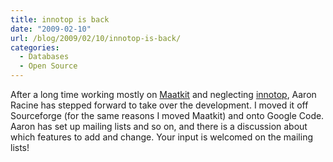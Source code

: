 ```yaml
---
title: innotop is back
date: "2009-02-10"
url: /blog/2009/02/10/innotop-is-back/
categories:
  - Databases
  - Open Source
---
```

After a long time working mostly on [Maatkit][1] and neglecting [innotop][2], Aaron Racine has stepped forward to take over the development. I moved it off Sourceforge (for the same reasons I moved Maatkit) and onto Google Code. Aaron has set up mailing lists and so on, and there is a discussion about which features to add and change. Your input is welcomed on the mailing lists!

 [1]: http://www.maatkit.org/
 [2]: http://code.google.com/p/innotop
